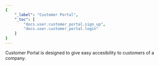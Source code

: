 ```yaml
---
{
	"_label": "Customer Portal",
	"_toc": [
		"docs.user.customer_portal.sign_up",
		"docs.user.customer_portal.login"
	]
}
---
```


Customer Portal is designed to give easy accesibility to customers of a company.



